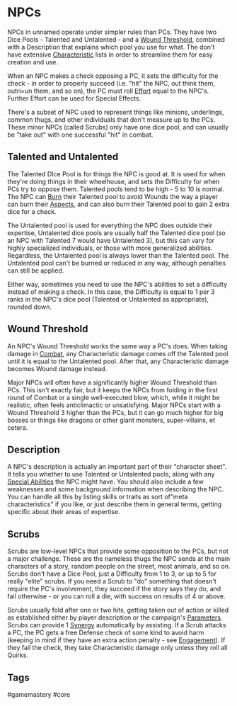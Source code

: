 # NPCs

NPCs in unnamed operate under simpler rules than PCs. They have two Dice Pools - Talented and Untalented - and a [Wound Threshold](WoundThreshold), combined with a Description that explains which pool you use for what. The don't have extensive [Characteristic](Characteristics.md) lists in order to streamline them for easy creation and use. 

When an NPC makes a check opposing a PC, it sets the difficulty for the check - in order to properly succeed (i.e. "hit" the NPC, out think them, outri=un them, and so on), the PC must roll [Effort](Effort.md) equal to the NPC's. Further Effort can be used for Special Effects.

There's a subset of NPC used to represent things like minions, underlings, common thugs, and other individuals that don't measure up to the PCs. These minor NPCs (called Scrubs) only have one dice pool, and can usually be "take out" with one successful "hit" in combat.

## Talented and Untalented

The Talented DIce Pool is for things the NPC is good at. It is used for when they're doing things in their wheelhouse, and sets the Difficulty for when PCs try to oppose them.  Talented pools tend to be high - 5 to 10 is normal. The NPC can [Burn](Burn.md) their Talented pool to avoid Wounds the way a player can burn their [Aspects](Aspects.md), and can also burn their Talented pool to gain 2 extra dice for a check.

The Untalented pool is used for everything the NPC does outside their expertise, Untalented dice pools are usually half the Talented dice pool (so an NPC with Talented 7 would have Untalented 3), but this can vary for highly specialized individuals, or those with more generalized abilities. Regardless, the Untalented pool is always lower than the Talented pool. The Untalented pool can't be burned or reduced in any way, although penalties can still be applied.

Either way, sometimes you need to use the NPC's abilities to set a difficulty instead of making a check. In this case, the Difficulty is equal to 1 per 3 ranks in the NPC's dice pool (Talented or Untalented as appropriate), rounded down.

## Wound Threshold

An NPC's Wound Threshold works the same way a PC's does. When taking damage in [Combat](Combat.md), any Characteristic damage comes off the Talented pool until it is equal to the Untalented pool. After that, any Characteristic damage becomes Wound damage instead.

Major NPCs will often have a significantly higher Wound Threshold than PCs. This isn't exactly fair, but it keeps the NPCs from folding in the first round of Combat or a single well-executed blow, which, while it might be realistic, often feels anticlimactic or unsatisfying. Major NPCs start with a Wound Threshold 3 higher than the PCs, but it can go much higher for big bosses or things like dragons or other giant monsters, super-villains, et cetera.

## Description

A NPC's description is actually an important part of their "character sheet". It tells you whether to use Talented or Untalented pools, along with any [Special Abilities](SpecialAbilities.md) the NPC might have. You should also include a few weaknesses and some background information when describing the NPC. You can handle all this by listing skills or traits as sort of"meta characteristics" if you like, or just describe them in general terms, getting specific about their areas of expertise.

## Scrubs

Scrubs are low-level NPCs that provide some opposition to the PCs, but not a major challenge. These are the nameless thugs the NPC sends at the main characters of a story, random people on the street, most animals, and so on. Scrubs don't have a Dice Pool, just a Difficulty from 1 to 3, or up to 5 for really "elite" scrubs. If you need a Scrub to "do" something that doesn't require the PC's involvement, they succeed if the story says they do, and fail otherwise - or you can roll a die, with success on results of 4 or above.

Scrubs usually fold after one or two hits, getting taken out of action or killed as established either by player description or the campaign's [Parameters](Parameters.md). Scrubs can provide 1 [Synergy](Synergy.md) automatically by assisting. If a Scrub attacks a PC, the PC gets a free Defense check of some kind to avoid harm (keeping in mind if they have an extra action penalty - see [Engagement](Engagement.md)). If they fail the check, they take Characteristic damage only unless they roll all Quirks.

## Tags

#gamemastery #core